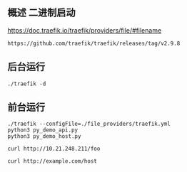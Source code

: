 ## 概述 二进制启动 

https://doc.traefik.io/traefik/providers/file/#filename

```shell
https://github.com/traefik/traefik/releases/tag/v2.9.8
```

## 后台运行

```
./traefik -d
```

## 前台运行
```shell
./traefik --configFile=./file_providers/traefik.yml
python3 py_demo_api.py
python3 py_demo_host.py

curl http://10.21.248.211/foo

curl http://example.com/host
```